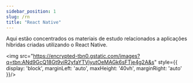 ```yaml
---
sidebar_position: 1
slug: /rn
title: "React Native"
---
```


Aqui estão concentrados os materiais de estudo relacionados a aplicações híbridas criadas utilizando o React Native.

<img 
    src="https://encrypted-tbn0.gstatic.com/images?q=tbn:ANd9GcQ18Gt9viR2yfaYTVjyutOeMAGk6sFTje4g2A&s" 
    style={{ display: 'block', marginLeft: 'auto', maxHeight: '40vh', marginRight: 'auto' }}/>
